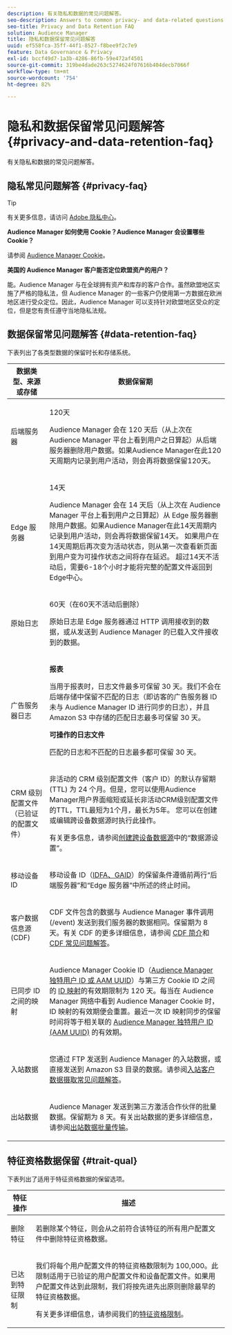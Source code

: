 ```yaml
---
description: 有关隐私和数据的常见问题解答。
seo-description: Answers to common privacy- and data-related questions or issues.
seo-title: Privacy and Data Retention FAQ
solution: Audience Manager
title: 隐私和数据保留常见问题解答
uuid: ef558fca-35ff-44f1-8527-f8bee9f2c7e9
feature: Data Governance & Privacy
exl-id: bccf49d7-1a3b-4286-86fb-59e472af4501
source-git-commit: 319be4dade263c5274624f07616b404decb7066f
workflow-type: tm+mt
source-wordcount: '754'
ht-degree: 82%

---
```


# 隐私和数据保留常见问题解答{#privacy-and-data-retention-faq}

有关隐私和数据的常见问题解答。

<!-- faq_privacy.xml -->

## 隐私常见问题解答 {#privacy-faq}

>[!TIP]
>
>有关更多信息，请访问 [Adobe 隐私中心](https://www.adobe.com/cn/privacy.html)。

**Audience Manager 如何使用 Cookie？Audience Manager 会设置哪些 Cookie？**

请参阅 [Audience Manager Cookie](https://experienceleague.adobe.com/docs/core-services/interface/ec-cookies/cookies-am.html?lang=zh-Hans)。

**美国的 Audience Manager 客户能否定位欧盟资产的用户？**

能。Audience Manager 与在全球拥有资产和库存的客户合作。虽然欧盟地区实施了严格的隐私法，但 Audience Manager 的一些客户仍使用第一方数据在欧洲地区进行受众定位。因此，Audience Manager 可以支持针对欧盟地区受众的定位，但是您有责任遵守当地隐私法规。

<!-- 

<p> <b>Why does the IP address need to be removed from log files?</b> </p> 
<p>While still an open question in the US, regulators in Europe consider IP addresses as personally identifiable information (PII). As a result, companies that collect IP addresses in the EU are subject to strict data processing requirements. To support expansion into the EU, and help reduce compliance requirements for our customers, we remove IP addresses from log files. Also, this change addresses where we believe industry self-regulation and legally required regulations are moving within the United States. Removing IP addresses is a proactive change that will help Audience Manager (and our partners) comply with existing and future PII-related legislation. </p>

 -->

## 数据保留常见问题解答 {#data-retention-faq}

下表列出了各类型数据的保留时长和存储系统。

<table id="table_21C0B13A57A44DE0999FB33F363C88F6"> 
 <thead> 
  <tr> 
   <th colname="col1" class="entry"> 数据类型、来源或存储 </th> 
   <th colname="col2" class="entry"> 数据保留期 </th> 
  </tr> 
 </thead>
 <tbody> 
  <tr> 
   <td colname="col1"> <p>后端服务器 </p> </td> 
   <td colname="col2"> <p>120天 </p> <p> Audience Manager 会在 120 天后（从上次在 Audience Manager 平台上看到用户之日算起）从后端服务器删除用户数据。如果<span class="keyword">Audience Manager</span>在此120天周期内记录到用户活动，则会再将数据保留120天。 </p> </td> 
  </tr> 
  <tr> 
   <td colname="col1"> <p>Edge 服务器 </p> </td> 
   <td colname="col2"> <p> 14天 </p> <p>Audience Manager 会在 14 天后（从上次在 Audience Manager 平台上看到用户之日算起）从 Edge 服务器删除用户数据。如果<span class="keyword">Audience Manager</span>在此14天周期内记录到用户活动，则会再将数据保留14天。 如果用户在14天周期后再次变为活动状态，则从第一次查看新页面到用户变为可操作状态之间将存在延迟。 超过14天不活动后，需要6-18个小时才能将完整的配置文件返回到Edge中心。 </p> </td> 
  </tr> 
  <tr> 
   <td colname="col1"> <p>原始日志 </p> </td> 
   <td colname="col2"> <p>60天（在60天不活动后删除） </p> <p>原始日志是 Edge 服务器通过 HTTP 调用接收到的数据，或从发送到 <span class="keyword">Audience Manager</span> 的已载入文件接收到的数据。 </p> </td> 
  </tr> 
  <tr> 
   <td colname="col1"> <p>广告服务器日志 </p> </td> 
   <td colname="col2"> <p><b>报表</b> </p> <p>当用于报表时，日志文件最多可保留 30 天。我们不会在后端存储中保留不匹配的日志（即访客的广告服务器 ID 未与 <span class="keyword">Audience Manager</span> ID 进行同步的日志），并且 <span class="keyword">Amazon S3</span> 中存储的匹配日志最多可保留 30 天。 </p> <p><b>可操作的日志文件</b> </p> <p>匹配的日志和不匹配的日志最多都可保留 30 天。 </p> </td> 
  </tr> 
  <tr> 
   <td colname="col1"> <p>CRM 级别配置文件（已验证的配置文件） </p> </td> 
   <td colname="col2"> <p>非活动的 CRM 级别配置文件（客户 ID）的默认存留期 (TTL) 为 24 个月。但是，您可以使用Audience Manager用户界面缩短或延长非活动CRM级别配置文件的TTL，TTL最短为1个月，最长为5年。 您可以在创建或编辑跨设备数据源时执行此操作。</p> <p>有关更多信息，请参阅<a href="../features/profile-merge-rules/merge-rules-start.md#settings">创建跨设备数据源</a>中的“数据源设置”。</p> </td> 
  </tr> 
  <tr> 
   <td colname="col1"> <p>移动设备 ID </p> </td> 
   <td colname="col2"> <p>移动设备 ID（<a href="../reference/ids-in-aam.md">IDFA、GAID</a>）的保留条件遵循前两行“后端服务器”和“Edge 服务器”中所述的终止时间。 </p> </td> 
  </tr> 
  <tr> 
   <td colname="col1"> <p>客户数据信息源 (CDF) </p> </td> 
   <td colname="col2"> <p>CDF 文件包含的数据与 <span class="keyword">Audience Manager</span> 事件调用 (/event) 发送到我们服务器的数据相同。保留期为 8 天。有关 CDF 的更多详细信息，请参阅 <a href="../features/cdf-files.md">CDF 简介</a>和 <a href="../faq/faq-cdf.md">CDF 常见问题解答</a>。 </p> </td> 
  </tr> 
  <tr> 
   <td colname="col1"> <p>已同步 ID 之间的映射 </p> </td> 
   <td colname="col2"> <p>Audience Manager Cookie ID（<a href="../reference/ids-in-aam.md">Audience Manager 独特用户 ID 或 AAM UUID</a>）与第三方 Cookie ID 之间的 <a href="../features/administration/usage-limits.md#id-mapping-limits">ID 映射</a>的有效期限制为 120 天。每当在 Audience Manager 网络中看到 Audience Manager Cookie 时，ID 映射的有效期便会重置。最近一次 ID 映射同步的保留时间将等于相关联的 <a href="../reference/ids-in-aam.md">Audience Manager 独特用户 ID (AAM UUID)</a> 的有效期。</p></td> 
  </tr> 
  <tr> 
   <td colname="col1"> <p>入站数据 </p> </td> 
   <td colname="col2"> <p>您通过 FTP 发送到 <span class="keyword">Audience Manager</span> 的入站数据，或直接发送到 <span class="keyword">Amazon S3</span> 目录的数据。请参阅<a href="../faq/faq-inbound-data-ingestion.md">入站客户数据摄取常见问题解答</a>。 </p> </td> 
  </tr> 
  <tr> 
   <td colname="col1"> <p>出站数据 </p> </td> 
   <td colname="col2"> <p><span class="keyword">Audience Manager</span> 发送到第三方激活合作伙伴的批量数据。保留期为 8 天。有关出站数据的更多详细信息，请参阅<a href="../integration/receiving-audience-data/batch-outbound-transfers/outbound-file-name-contents.md">出站数据批量传输</a>。 </p> </td> 
  </tr> 
 </tbody> 
</table>

## 特征资格数据保留 {#trait-qual}

下表列出了适用于特征资格数据的保留选项。

<table id="table_7FB42BEF138540AAB6869995C1AB8D3F"> 
 <thead> 
  <tr> 
   <th colname="col1" class="entry"> 特征操作 </th> 
   <th colname="col2" class="entry"> 描述 </th> 
  </tr>
 </thead>
 <tbody> 
  <tr> 
   <td colname="col1"> <p>删除特征 </p> </td> 
   <td colname="col2"> <p>若删除某个特征，则会从之前符合该特征的所有用户配置文件中删除特征资格数据。 </p> </td> 
  </tr> 
  <tr> 
   <td colname="col1"> <p>已达到特征限制 </p> </td> 
   <td colname="col2"> <p>我们将每个用户配置文件的特征资格数限制为 100,000。此限制适用于已验证的用户配置文件和设备配置文件。如果用户配置文件达到此限制，我们将按先进先出原则删除最早的特征资格数据。 </p> <p>有关更多详细信息，请参阅我们的<a href="../features/traits/trait-and-segment-qualification-reference.md#trait-qualification-limit">特征资格限制</a>。 </p> </td> 
  </tr> 
 </tbody> 
</table>
